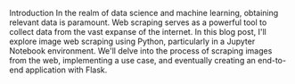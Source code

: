 Introduction
In the realm of data science and machine learning, obtaining relevant data is paramount. Web scraping serves as a powerful tool to collect data from the vast expanse of the internet. In this blog post, I'll explore image web scraping using Python, particularly in a Jupyter Notebook environment. We'll delve into the process of scraping images from the web, implementing a use case, and eventually creating an end-to-end application with Flask.
